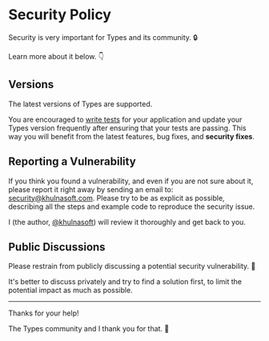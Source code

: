 # Security Policy

Security is very important for Types and its community. 🔒

Learn more about it below. 👇

## Versions

The latest versions of Types are supported.

You are encouraged to [write tests](https://types.khulnasoft.com/tutorial/testing/) for your application and update your Types version frequently after ensuring that your tests are passing. This way you will benefit from the latest features, bug fixes, and **security fixes**.

## Reporting a Vulnerability

If you think you found a vulnerability, and even if you are not sure about it, please report it right away by sending an email to: security@khulnasoft.com. Please try to be as explicit as possible, describing all the steps and example code to reproduce the security issue.

I (the author, [@khulnasoft](https://twitter.com/khulnasoft)) will review it thoroughly and get back to you.

## Public Discussions

Please restrain from publicly discussing a potential security vulnerability. 🙊

It's better to discuss privately and try to find a solution first, to limit the potential impact as much as possible.

---

Thanks for your help!

The Types community and I thank you for that. 🙇